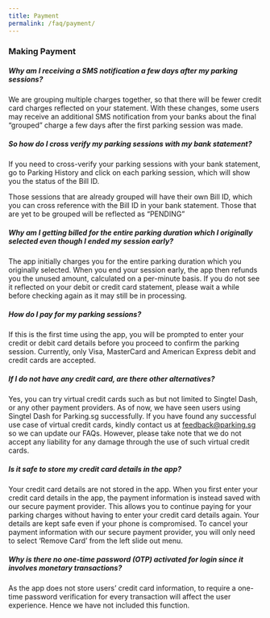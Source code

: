 ```yaml
---
title: Payment
permalink: /faq/payment/
---
```

### Making Payment
##### Why am I receiving a SMS notification a few days after my parking sessions?
We are grouping multiple charges together, so that there will be fewer credit card charges reflected on your statement. With these changes, some users may receive an additional SMS notification from your banks about the final “grouped” charge a few days after the first parking session was made.

##### So how do I cross verify my parking sessions with my bank statement?
If you need to cross-verify your parking sessions with your bank statement, go to Parking History and click on each parking session, which will show you the status of the Bill ID.

Those sessions that are already grouped will have their own Bill ID, which you can cross reference with the Bill ID in your bank statement. Those that are yet to be grouped will be reflected as “PENDING”

##### Why am I getting billed for the entire parking duration which I originally selected even though I ended my session early?
The app initially charges you for the entire parking duration which you originally selected. When you end your session early, the app then refunds you the unused amount, calculated on a per-minute basis. If you do not see it reflected on your debit or credit card statement, please wait a while before checking again as it may still be in processing.

##### How do I pay for my parking sessions?
If this is the first time using the app, you will be prompted to enter your credit or debit card details before you proceed to confirm the parking session. Currently, only Visa, MasterCard and American Express debit and credit cards are accepted.

##### If I do not have any credit card, are there other alternatives?
Yes, you can try virtual credit cards such as but not limited to Singtel Dash, or any other payment providers. As of now, we have seen users using Singtel Dash for Parking.sg successfully. If you have found any successful use case of virtual credit cards, kindly contact us at feedback@parking.sg so we can update our FAQs. However, please take note that we do not accept any liability for any damage through the use of such virtual credit cards.

##### Is it safe to store my credit card details in the app?
Your credit card details are not stored in the app. When you first enter your credit card details in the app, the payment information is instead saved with our secure payment provider. This allows you to continue paying for your parking charges without having to enter your credit card details again. Your details are kept safe even if your phone is compromised. To cancel your payment information with our secure payment provider, you will only need to select ‘Remove Card’ from the left slide out menu.

##### Why is there no one-time password (OTP) activated for login since it involves monetary transactions?
As the app does not store users’ credit card information, to require a one-time password verification for every transaction will affect the user experience. Hence we have not included this function.